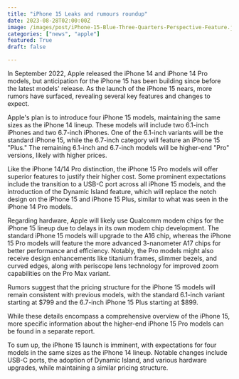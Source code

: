 ```yaml
---
title: "iPhone 15 Leaks and rumours roundup"
date: 2023-08-28T02:00:00Z
image: /images/post/iPhone-15-Blue-Three-Quarters-Perspective-Feature.jpg
categories: ["news", "apple"]
featured: True
draft: false

---
```


In September 2022, Apple released the iPhone 14 and iPhone 14 Pro models, but anticipation for the iPhone 15 has been building since before the latest models' release. As the launch of the iPhone 15 nears, more rumors have surfaced, revealing several key features and changes to expect.

Apple's plan is to introduce four iPhone 15 models, maintaining the same sizes as the iPhone 14 lineup. These models will include two 6.1-inch iPhones and two 6.7-inch iPhones. One of the 6.1-inch variants will be the standard iPhone 15, while the 6.7-inch category will feature an iPhone 15 "Plus." The remaining 6.1-inch and 6.7-inch models will be higher-end "Pro" versions, likely with higher prices.

Like the iPhone 14/14 Pro distinction, the iPhone 15 Pro models will offer superior features to justify their higher cost. Some prominent expectations include the transition to a USB-C port across all iPhone 15 models, and the introduction of the Dynamic Island feature, which will replace the notch design on the iPhone 15 and iPhone 15 Plus, similar to what was seen in the iPhone 14 Pro models.

Regarding hardware, Apple will likely use Qualcomm modem chips for the iPhone 15 lineup due to delays in its own modem chip development. The standard iPhone 15 models will upgrade to the A16 chip, whereas the iPhone 15 Pro models will feature the more advanced 3-nanometer A17 chips for better performance and efficiency. Notably, the Pro models might also receive design enhancements like titanium frames, slimmer bezels, and curved edges, along with periscope lens technology for improved zoom capabilities on the Pro Max variant.

Rumors suggest that the pricing structure for the iPhone 15 models will remain consistent with previous models, with the standard 6.1-inch variant starting at $799 and the 6.7-inch iPhone 15 Plus starting at $899.

While these details encompass a comprehensive overview of the iPhone 15, more specific information about the higher-end iPhone 15 Pro models can be found in a separate report.

To sum up, the iPhone 15 launch is imminent, with expectations for four models in the same sizes as the iPhone 14 lineup. Notable changes include USB-C ports, the adoption of Dynamic Island, and various hardware upgrades, while maintaining a similar pricing structure.